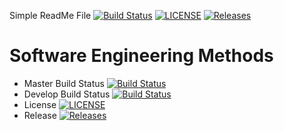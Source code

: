 Simple ReadMe File
[![Build Status](https://travis-ci.com/angelntenev/sem.svg?branch=master)](https://travis-ci.com/vtwenty3/sem)
[![LICENSE](https://img.shields.io/github/license/vtwenty3/sem.svg?style=flat-square)](https://github.com/vtwenty3/sem/blob/master/LICENSE)
[![Releases](https://img.shields.io/github/release/vtwenty3/sem/all.svg?style=flat-square)](https://github.com/vtwenty3/sem/releases)
# Software Engineering Methods

- Master Build Status [![Build Status](https://travis-ci.org/vtwenty3/sem.svg?branch=master)](https://travis-ci.org/vtwenty3/sem)
- Develop Build Status [![Build Status](https://travis-ci.org/vtwenty3/sem.svg?branch=develop)](https://travis-ci.org/vtwenty3/sem)
- License [![LICENSE](https://img.shields.io/github/license/vtwenty3/sem.svg?style=flat-square)](https://github.com/vtwenty3/sem/blob/master/LICENSE)
- Release [![Releases](https://img.shields.io/github/release/vtwenty3/sem/all.svg?style=flat-square)](https://github.com/vtwenty3/sem/releases)